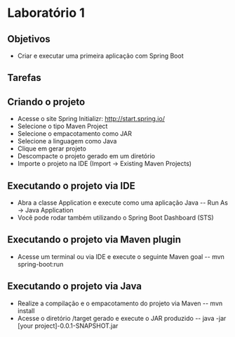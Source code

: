 # Laboratório 1

## Objetivos
- Criar e executar uma primeira aplicação com Spring Boot

## Tarefas

## Criando o projeto
- Acesse o site Spring Initializr: http://start.spring.io/
- Selecione o tipo Maven Project
- Selecione o empacotamento como JAR
- Selecione a linguagem como Java
- Clique em gerar projeto
- Descompacte o projeto gerado em um diretório
- Importe o projeto na IDE (Import -> Existing Maven Projects)

## Executando o projeto via IDE
- Abra a classe Application e execute como uma aplicação Java 
-- Run As -> Java Application
- Você pode rodar também utilizando o Spring Boot Dashboard (STS)

## Executando o projeto via Maven plugin
- Acesse um terminal ou via IDE e execute o seguinte Maven goal
-- mvn spring-boot:run

## Executando o projeto via Java
- Realize a compilação e o empacotamento do projeto via Maven
-- mvn install
- Acesse o diretório /target gerado e execute o JAR produzido
-- java -jar [your project]-0.0.1-SNAPSHOT.jar